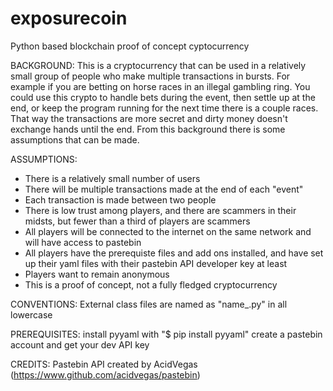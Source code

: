 # exposurecoin
Python based blockchain proof of concept cyptocurrency

BACKGROUND:
This is a cryptocurrency that can be used in a relatively small group of people who make multiple transactions in bursts.  For example if you are betting on horse races in an illegal gambling ring.  You could use this crypto to handle bets during the event, then settle up at the end, or keep the program running for the next time there is a couple races.  That way the transactions are more secret and dirty money doesn't exchange hands until the end.  From this background there is some assumptions that can be made.

ASSUMPTIONS:
 - There is a relatively small number of users
 - There will be multiple transactions made at the end of each "event"
 - Each transaction is made between two people
 - There is low trust among players, and there are scammers in their midsts, but fewer than a third of players are scammers
 - All players will be connected to the internet on the same network and will have access to pastebin
 - All players have the prerequiste files and add ons installed, and have set up their yaml files with their pastebin API developer key at least
 - Players want to remain anonymous
 - This is a proof of concept, not a fully fledged cryptocurrency

CONVENTIONS:
External class files are named as "name_.py" in all lowercase

PREREQUISITES:
install pyyaml with "$ pip install pyyaml"
create a pastebin account and get your dev API key

CREDITS: 
Pastebin API created by AcidVegas (https://www.github.com/acidvegas/pastebin)